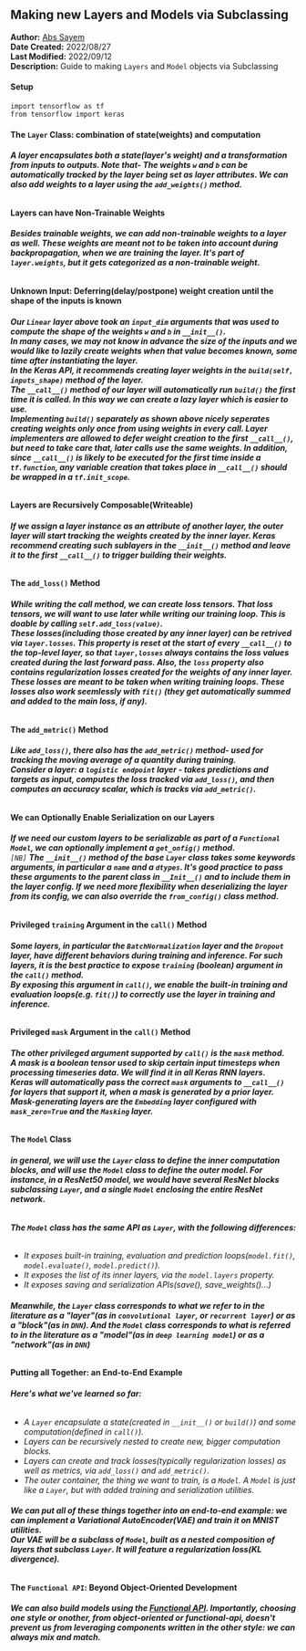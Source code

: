 ## **Making new Layers and Models via Subclassing**
**Author:** [Abs Sayem](https://github.com/abs-sayem)<br>
**Date Created:** 2022/08/27<br>
**Last Modified:** 2022/09/12<br>
**Description:** Guide to making `Layers` and `Model` objects via Subclassing

#### **Setup**
```
import tensorflow as tf
from tensorflow import keras
```

#### **The `Layer` Class: combination of state(weights) and computation**
###### **A layer encapsulates both a state(layer's weight) and a transformation from inputs to outputs. Note that- The weights `w` and `b` can be automatically tracked by the layer being set as layer attributes. We can also add weights to a layer using the `add_weights()` method.**
#### **Layers can have Non-Trainable Weights**
###### **Besides trainable weights, we can add non-trainable weights to a layer as well. These weights are meant not to be taken into account during backpropagation, when we are training the layer. It's part of `layer.weights`, but it gets categorized as a non-trainable weight.**
#### **Unknown Input: Deferring(delay/postpone) weight creation until the shape of the inputs is known**
###### **Our `Linear` layer above took an `input_dim` arguments that was used to compute the shape of the weights `w` and `b` in `__init__()`.<br>In many cases, we may not know in advance the size of the inputs and we would like to lazily create weights when that value becomes known, some time after instantiating the layer.<br>In the Keras API, it recommends creating layer weights in the `build(self, inputs_shape)` method of the layer.<br>The `__call__()` method of our layer will automatically run `build()` the first time it is called. In this way we can create a lazy layer which is easier to use.<br>Implementing `build()` separately as shown above nicely seperates creating weights only once from using weights in every call. Layer implementers are allowed to defer weight creation to the first `__call__()`, but need to take care that, later calls use the same weights. In addition, since `__call__()` is likely to be executed for the first time inside a `tf.function`, any variable creation that takes place in `__call__()` should be wrapped in a `tf.init_scope`.**
#### **Layers are Recursively Composable(Writeable)**
###### **If we assign a layer instance as an attribute of another layer, the outer layer will start tracking the weights created by the inner layer. Keras recommend creating such sublayers in the `__init__()` method and leave it to the first `__call__()` to trigger building their weights.**
#### **The `add_loss()` Method**
###### **While writing the call method, we can create loss tensors. That loss tensors, we will want to use later while writing our training loop. This is doable by calling `self.add_loss(value)`.<br>These losses(including those created by any inner layer) can be retrived via `layer.losses`. This property is reset at the start of every `__call__()` to the top-level layer, so that `layer,losses` always contains the loss values created during the last forward pass. Also, the `loss` property also contains regularization losses created for the weights of any inner layer.<br>These losses are meant to be taken when writing training loops. These losses also work seemlessly with `fit()` (they get automatically summed and added to the main loss, if any).**
#### **The `add_metric()` Method**
###### **Like `add_loss()`, there also has the `add_metric()` method- used for tracking the moving average of a quantity during training.<br>Consider a layer: a `logistic endpoint` layer - takes predictions and targets as input, computes the loss tracked via `add_loss()`, and then computes an accuracy scalar, which is tracks via `add_metric()`.**
#### **We can Optionally Enable Serialization on our Layers**
###### **If we need our custom layers to be serializable as part of a `Functional Model`, we can optionally implement a `get_onfig()` method.<br>** `[NB]` **The `__init__()` method of the base `Layer` class takes some keywords arguments, in particular a `name` and a `dtypes`. It's good practice to pass these arguments to the parent class in `__Init__()` and to include them in the layer config. If we need more flexibility when deserializing the layer from its config, we can also override the `from_config()` class method.**
#### **Privileged `training` Argument in the `call()` Method**
###### **Some layers, in particular the `BatchNormalization` layer and the `Dropout` layer, have different behaviors during training and inference. For such layers, it is the best practice to expose `training` (boolean) argument in the `call()` method.<br>By exposing this argument in `call()`, we enable the built-in training and evaluation loops(e.g. `fit()`) to correctly use the layer in training and inference.**
#### **Privileged `mask` Argument in the `call()` Method**
###### **The other privileged argument supported by `call()` is the `mask` method.<br>A mask is a boolean tensor used to skip certain input timesteps when processing timeseries data. We will find it in all Keras RNN layers.<br>Keras will automatically pass the correct `mask` arguments to `__call__()` for layers that support it, when a mask is generated by a prior layer. Mask-generating layers are the `Embedding` layer configured with `mask_zero=True` and the `Masking` layer.**
#### **The `Model` Class**
###### **in general, we will use the `Layer` class to define the inner computation blocks, and will use the `Model` class to define the outer model. For instance, in a ResNet50 model, we would have several ResNet blocks subclassing `Layer`, and a single `Model` enclosing the entire ResNet network.**
###### **The `Model` class has the same API as `Layer`, with the following differences:**
* *It exposes built-in training, evaluation and prediction loops(`model.fit()`, `model.evaluate()`, `model.predict()`).*
* *It exposes the list of its inner layers, via the `model.layers` property.*
* *It exposes saving and serialization APIs(save(), save_weights()...)*
###### **Meanwhile, the `Layer` class corresponds to what we refer to in the literature as a "layer"(as in `convolutional layer`, or `recurrent layer`) or as a "block"(as in `DNN`). And the `Model` class corresponds to what is referred to in the literature as a "model"(as in `deep learning model`) or as a "network"(as in `DNN`)**
#### **Putting all Together: an End-to-End Example**
###### **Here's what we've learned so far:**
* *A `Layer` encapsulate a state(created in `__init__()` or `build()`) and some computation(defined in `call()`).*
* *Layers can be recursively nested to create new, bigger computation blocks.*
* *Layers can create and track losses(typically regularization losses) as well as metrics, via `add_loss()` and `add_metric()`.*
* *The outer container, the thing we want to train, is a `Model`. A `Model` is just like a `Layer`, but with added training and serialization utilities.*
###### **We can put all of these things together into an end-to-end example: we can implement a Variational AutoEncoder(VAE) and train it on MNIST utilities.<br>Our VAE will be a subclass of `Model`, built as a nested composition of layers that subclass `Layer`. It will feature a regularization loss(KL divergence).**
#### **The `Functional API`: Beyond Object-Oriented Development**
###### **We can also build models using the [Functional API](https://github.com/abs-sayem/deep_learning/blob/main/keras/functional_api/readme.md). Importantly, choosing one style or onother, from object-oriented or functional-api, doesn't prevent us from leveraging components written in the other style: we can always mix and match.**